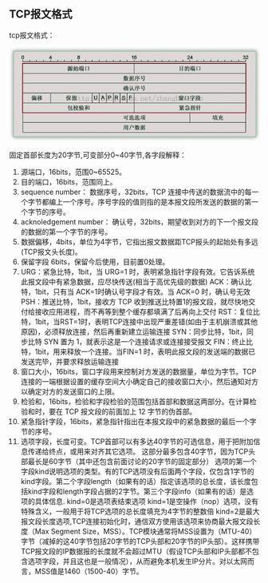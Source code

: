 ## TCP报文格式

tcp报文格式：

![header](.images/header.gif)

固定首部长度为20字节,可变部分0~40字节,各字段解释：

1. 源端口，16bits，范围0~65525。
2. 目的端口，16bits，范围同上。
3. sequence number： 数据序号，32bits，TCP 连接中传送的数据流中的每一个字节都编上一个序号。序号字段的值则指的是本报文段所发送的数据的第一个字节的序号。
4. acknoledgement number： 确认号，32bits，期望收到对方的下一个报文段的数据的第一个字节的序号。
5. 数据偏移，4bits，单位为4字节，它指出报文数据距TCP报头的起始处有多远(TCP报文头长度)。
6. 保留字段 6bits，保留今后使用，目前置0处理。
7. URG：紧急比特，1bit，当 URG=1 时，表明紧急指针字段有效。它告诉系统此报文段中有紧急数据，应尽快传送(相当于高优先级的数据)
   ACK：确认比特，1bit，只有当 ACK=1时确认号字段才有效。当 ACK=0 时，确认号无效
   PSH：推送比特，1bit，接收方 TCP 收到推送比特置1的报文段，就尽快地交付给接收应用进程，而不再等到整个缓存都填满了后再向上交付
   RST：复位比特，1bit，当RST=1时，表明TCP连接中出现严重差错(如由于主机崩溃或其他原因)，必须释放连接，然后再重新建立运输连接
   SYN：同步比特，1bit，同步比特 SYN 置为 1，就表示这是一个连接请求或连接接受报文
   FIN：终止比特，1bit，用来释放一个连接。当FIN=1 时，表明此报文段的发送端的数据已发送完毕，并要求释放运输连接
8. 窗口大小，16bits，窗口字段用来控制对方发送的数据量，单位为字节。TCP 连接的一端根据设置的缓存空间大小确定自己的接收窗口大小，然后通知对方以确定对方的发送窗口的上限。
9. 检验和，16bits，检验和字段检验的范围包括首部和数据这两部分。在计算检验和时，要在 TCP 报文段的前面加上 12 字节的伪首部。
10. 紧急指针字段，16bits，紧急指针指出在本报文段中的紧急数据的最后一个字节的序号。
11. 选项字段，长度可变。TCP首部可以有多达40字节的可选信息，用于把附加信息传递给终点，或用来对齐其它选项。 这部分最多包含40字节，因为TCP头部最长是60字节（其中还包含前面讨论的20字节的固定部分）
    选项的第一个字段kind说明选项的类型。有的TCP选项没有后面两个字段，仅包含1字节的kind字段。第二个字段length（如果有的话）指定该选项的总长度，该长度包括kind字段和length字段占据的2字节。第三个字段info（如果有的话）是选项的具体信息. kind=0是选项表结束选项
    kind=1是空操作（nop）选项，没有特殊含义，一般用于将TCP选项的总长度填充为4字节的整数倍
    kind=2是最大报文段长度选项,TCP连接初始化时，通信双方使用该选项来协商最大报文段长度（Max Segment Size，MSS）。TCP模块通常将MSS设置为（MTU-40）字节（减掉的这40字节包括20字节的TCP头部和20字节的IP头部）。这样携带TCP报文段的IP数据报的长度就不会超过MTU（假设TCP头部和IP头部都不包含选项字段，并且这也是一般情况），从而避免本机发生IP分片。对以太网而言，MSS值是1460（1500-40）字节。